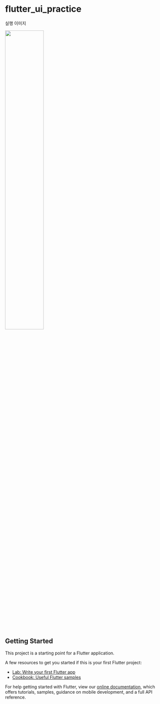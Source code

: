 # flutter_ui_practice

실행 이미지

<img width="50%" src="https://github.com/devperl94/flutter_ui_practice/assets/140070533/51e3e891-930a-490b-b217-4d5960ed16ba"/>

## Getting Started

This project is a starting point for a Flutter application.

A few resources to get you started if this is your first Flutter project:

- [Lab: Write your first Flutter app](https://flutter.dev/docs/get-started/codelab)
- [Cookbook: Useful Flutter samples](https://flutter.dev/docs/cookbook)

For help getting started with Flutter, view our
[online documentation](https://flutter.dev/docs), which offers tutorials,
samples, guidance on mobile development, and a full API reference.
